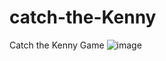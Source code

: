 # catch-the-Kenny
Catch the Kenny Game
![image](https://drive.google.com/file/d/10D8HDE0RUzeRvtz1bCknQZVsFtv0PR8Y/view?usp=sharing)